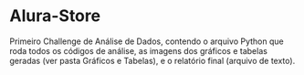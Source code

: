 # Alura-Store
Primeiro Challenge de Análise de Dados, contendo o arquivo Python que roda todos os códigos de análise, as imagens dos gráficos e tabelas geradas (ver pasta Gráficos e Tabelas), e o relatório final (arquivo de texto).
